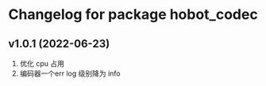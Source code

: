 # Changelog for package hobot_codec

v1.0.1 (2022-06-23)
------------------
1. 优化 cpu 占用
2. 编码器一个err log 级别降为 info
